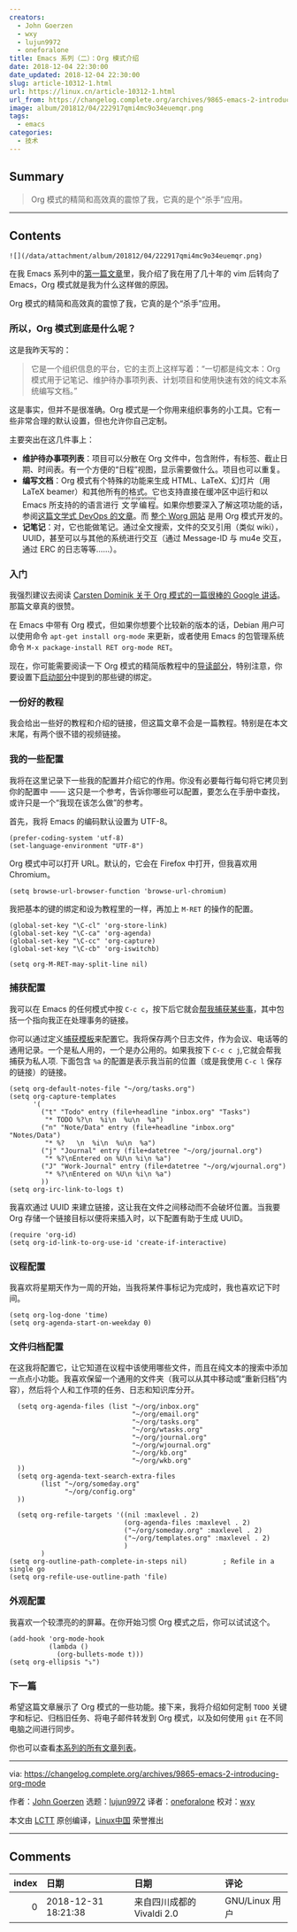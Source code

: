 ```yaml
---
creators:
  - John Goerzen
  - wxy
  - lujun9972
  - oneforalone
title: Emacs 系列（二）：Org 模式介绍
date: 2018-12-04 22:30:00
date_updated: 2018-12-04 22:30:00
slug: article-10312-1.html
url: https://linux.cn/article-10312-1.html
url_from: https://changelog.complete.org/archives/9865-emacs-2-introducing-org-mode
image: album/201812/04/222917qmi4mc9o34euemqr.png
tags:
  - emacs
categories:
  - 技术
---
```


## Summary

> Org 模式的精简和高效真的震惊了我，它真的是个“杀手”应用。

***

<!-- more -->

## Contents

`![](/data/attachment/album/201812/04/222917qmi4mc9o34euemqr.png)`

在我 Emacs 系列中的[第一篇文章](https://linux.cn/article-10297-1.html)里，我介绍了我在用了几十年的 vim 后转向了 Emacs，Org 模式就是我为什么这样做的原因。

Org 模式的精简和高效真的震惊了我，它真的是个“杀手”应用。

### 所以，Org 模式到底是什么呢？

这是我昨天写的：

> 
> 它是一个组织信息的平台，它的主页上这样写着：“一切都是纯文本：Org 模式用于记笔记、维护待办事项列表、计划项目和使用快速有效的纯文本系统编写文档。”
> 
> 
> 

这是事实，但并不是很准确。Org 模式是一个你用来组织事务的小工具。它有一些非常合理的默认设置，但也允许你自己定制。

主要突出在这几件事上：

* **维护待办事项列表**：项目可以分散在 Org 文件中，包含附件，有标签、截止日期、时间表。有一个方便的“日程”视图，显示需要做什么。项目也可以重复。
* **编写文档**：Org 模式有个特殊的功能来生成 HTML、LaTeX、幻灯片（用 LaTeX beamer）和其他所有的格式。它也支持直接在缓冲区中运行和以 Emacs 所支持的的语言进行<ruby> 文学编程 <rt>  literate programming </rt></ruby>。如果你想要深入了解这项功能的话，参阅[这篇文学式 DevOps 的文章](http://www.howardism.org/Technical/Emacs/literate-devops.html)。而 [整个 Worg 网站](https://orgmode.org/worg/) 是用 Org 模式开发的。
* **记笔记**：对，它也能做笔记。通过全文搜索，文件的交叉引用（类似 wiki），UUID，甚至可以与其他的系统进行交互（通过 Message-ID 与 mu4e 交互，通过 ERC 的日志等等……）。

### 入门

我强烈建议去阅读 [Carsten Dominik 关于 Org 模式的一篇很棒的 Google 讲话](https://www.youtube.com/watch?v=oJTwQvgfgMM)。那篇文章真的很赞。

在 Emacs 中带有 Org 模式，但如果你想要个比较新的版本的话，Debian 用户可以使用命令 `apt-get install org-mode` 来更新，或者使用 Emacs 的包管理系统命令 `M-x package-install RET org-mode RET`。

现在，你可能需要阅读一下 Org 模式的精简版教程中的[导读部分](https://orgmode.org/guide/Introduction.html#Introduction)，特别注意，你要设置下[启动部分](https://orgmode.org/guide/Activation.html#Activation)中提到的那些键的绑定。

### 一份好的教程

我会给出一些好的教程和介绍的链接，但这篇文章不会是一篇教程。特别是在本文末尾，有两个很不错的视频链接。

### 我的一些配置

我将在这里记录下一些我的配置并介绍它的作用。你没有必要每行每句将它拷贝到你的配置中 —— 这只是一个参考，告诉你哪些可以配置，要怎么在手册中查找，或许只是一个“我现在该怎么做”的参考。

首先，我将 Emacs 的编码默认设置为 UTF-8。

```shell
(prefer-coding-system 'utf-8) 
(set-language-environment "UTF-8")
```

Org 模式中可以打开 URL。默认的，它会在 Firefox 中打开，但我喜欢用 Chromium。

```shell
(setq browse-url-browser-function 'browse-url-chromium)
```

我把基本的键的绑定和设为教程里的一样，再加上 `M-RET` 的操作的配置。

```shell
(global-set-key "\C-cl" 'org-store-link)
(global-set-key "\C-ca" 'org-agenda)
(global-set-key "\C-cc" 'org-capture)
(global-set-key "\C-cb" 'org-iswitchb)

(setq org-M-RET-may-split-line nil)
```

### 捕获配置

我可以在 Emacs 的任何模式中按 `C-c c`，按下后它就会[帮我捕获某些事](https://orgmode.org/guide/Capture.html#Capture)，其中包括一个指向我正在处理事务的链接。

你可以通过定义[捕获模板](https://orgmode.org/guide/Capture-templates.html#Capture-templates)来配置它。我将保存两个日志文件，作为会议、电话等的通用记录。一个是私人用的，一个是办公用的。如果我按下 `C-c c j`,它就会帮我捕获为私人项. 下面包含 `%a` 的配置是表示我当前的位置（或是我使用 `C-c l` 保存的链接）的链接。

```shell
(setq org-default-notes-file "~/org/tasks.org")
(setq org-capture-templates
      '(
        ("t" "Todo" entry (file+headline "inbox.org" "Tasks")
         "* TODO %?\n  %i\n  %u\n  %a")
        ("n" "Note/Data" entry (file+headline "inbox.org" "Notes/Data")
         "* %?   \n  %i\n  %u\n  %a")
        ("j" "Journal" entry (file+datetree "~/org/journal.org")
         "* %?\nEntered on %U\n %i\n %a")
        ("J" "Work-Journal" entry (file+datetree "~/org/wjournal.org")
         "* %?\nEntered on %U\n %i\n %a")
        ))
(setq org-irc-link-to-logs t)
```

我喜欢通过 UUID 来建立链接，这让我在文件之间移动而不会破坏位置。当我要 Org 存储一个链接目标以便将来插入时，以下配置有助于生成 UUID。

```shell
(require 'org-id)
(setq org-id-link-to-org-use-id 'create-if-interactive)
```

### 议程配置

我喜欢将星期天作为一周的开始，当我将某件事标记为完成时，我也喜欢记下时间。

```shell
(setq org-log-done 'time)
(setq org-agenda-start-on-weekday 0)
```

### 文件归档配置

在这我将配置它，让它知道在议程中该使用哪些文件，而且在纯文本的搜索中添加一点点小功能。我喜欢保留一个通用的文件夹（我可以从其中移动或“重新归档”内容），然后将个人和工作项的任务、日志和知识库分开。

```shell
  (setq org-agenda-files (list "~/org/inbox.org"
                               "~/org/email.org"
                               "~/org/tasks.org"
                               "~/org/wtasks.org"
                               "~/org/journal.org"
                               "~/org/wjournal.org"
                               "~/org/kb.org"
                               "~/org/wkb.org"
  ))
  (setq org-agenda-text-search-extra-files
        (list "~/org/someday.org"
              "~/org/config.org"
  ))

  (setq org-refile-targets '((nil :maxlevel . 2)
                             (org-agenda-files :maxlevel . 2)
                             ("~/org/someday.org" :maxlevel . 2)
                             ("~/org/templates.org" :maxlevel . 2)
                             )
        )
(setq org-outline-path-complete-in-steps nil)         ; Refile in a single go
(setq org-refile-use-outline-path 'file)
```

### 外观配置

我喜欢一个较漂亮的的屏幕。在你开始习惯 Org 模式之后，你可以试试这个。

```shell
(add-hook 'org-mode-hook
          (lambda ()
            (org-bullets-mode t)))
(setq org-ellipsis "⤵")
```

### 下一篇

希望这篇文章展示了 Org 模式的一些功能。接下来，我将介绍如何定制 `TODO` 关键字和标记、归档旧任务、将电子邮件转发到 Org 模式，以及如何使用 `git` 在不同电脑之间进行同步。

你也可以查看[本系列的所有文章列表](https://changelog.complete.org/archives/tag/emacs2018)。

---

via: <https://changelog.complete.org/archives/9865-emacs-2-introducing-org-mode>

作者：[John Goerzen](http://changelog.complete.org/archives/author/jgoerzen) 选题：[lujun9972](https://github.com/lujun9972) 译者：[oneforalone](https://github.com/oneforalone) 校对：[wxy](https://github.com/wxy)

本文由 [LCTT](https://github.com/LCTT/TranslateProject) 原创编译，[Linux中国](https://linux.cn/) 荣誉推出

***

## Comments

|   index | 日期                | 日期                                      | 评论                                       |
|--------:|:--------------------|:------------------------------------------|:-------------------------------------------|
|       0 | 2018-12-31 18:21:38 | 来自四川成都的 Vivaldi 2.0|GNU/Linux 用户 | 喜欢这个 (setq org-ellipsis &quot;⤵&quot;) |
